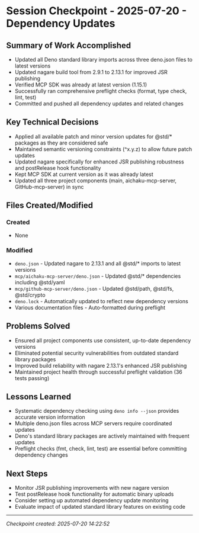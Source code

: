 # Session Checkpoint - 2025-07-20 - Dependency Updates

## Summary of Work Accomplished

- Updated all Deno standard library imports across three deno.json files to
  latest versions
- Updated nagare build tool from 2.9.1 to 2.13.1 for improved JSR publishing
- Verified MCP SDK was already at latest version (1.15.1)
- Successfully ran comprehensive preflight checks (format, type check, lint,
  test)
- Committed and pushed all dependency updates and related changes

## Key Technical Decisions

- Applied all available patch and minor version updates for @std/\* packages as
  they are considered safe
- Maintained semantic versioning constraints (^x.y.z) to allow future patch
  updates
- Updated nagare specifically for enhanced JSR publishing robustness and
  postRelease hook functionality
- Kept MCP SDK at current version as it was already latest
- Updated all three project components (main, aichaku-mcp-server,
  GitHub-mcp-server) in sync

## Files Created/Modified

### Created

- None

### Modified

- `deno.json` - Updated nagare to 2.13.1 and all @std/\* imports to latest
  versions
- `mcp/aichaku-mcp-server/deno.json` - Updated @std/\* dependencies including
  @std/yaml
- `mcp/github-mcp-server/deno.json` - Updated @std/path, @std/fs, @std/crypto
- `deno.lock` - Automatically updated to reflect new dependency versions
- Various documentation files - Auto-formatted during preflight

## Problems Solved

- Ensured all project components use consistent, up-to-date dependency versions
- Eliminated potential security vulnerabilities from outdated standard library
  packages
- Improved build reliability with nagare 2.13.1's enhanced JSR publishing
- Maintained project health through successful preflight validation (36 tests
  passing)

## Lessons Learned

- Systematic dependency checking using `deno info --json` provides accurate
  version information
- Multiple deno.json files across MCP servers require coordinated updates
- Deno's standard library packages are actively maintained with frequent updates
- Preflight checks (fmt, check, lint, test) are essential before committing
  dependency changes

## Next Steps

- Monitor JSR publishing improvements with new nagare version
- Test postRelease hook functionality for automatic binary uploads
- Consider setting up automated dependency update monitoring
- Evaluate impact of updated standard library features on existing code

---

_Checkpoint created: 2025-07-20 14:22:52_

